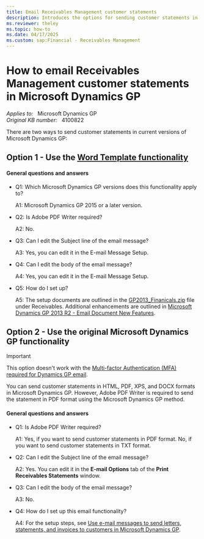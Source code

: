 ```yaml
---
title: Email Receivables Management customer statements
description: Introduces the options for sending customer statements in Microsoft Dynamics GP.
ms.reviewer: theley 
ms.topic: how-to
ms.date: 04/17/2025
ms.custom: sap:Financial - Receivables Management
---
```

# How to email Receivables Management customer statements in Microsoft Dynamics GP

_Applies to:_ &nbsp; Microsoft Dynamics GP  
_Original KB number:_ &nbsp; 4100822

There are two ways to send customer statements in current versions of Microsoft Dynamics GP:

## Option 1 - Use the [Word Template functionality](/dynamics-gp/installation/word-templates)

#### General questions and answers

- Q1: Which Microsoft Dynamics GP versions does this functionality apply to?

  A1: Microsoft Dynamics GP 2015 or a later version.

- Q2: Is Adobe PDF Writer required?  

  A2: No.

- Q3: Can I edit the Subject line of the email message? 

  A3: Yes, you can edit it in the E-mail Message Setup.

- Q4: Can I edit the body of the email message? 

  A4: Yes, you can edit it in the E-mail Message Setup.

- Q5: How do I set up?

  A5: The setup documents are outlined in the [GP2013_Finanicals.zip](https://mbs2.microsoft.com/fileexchange/?fileID=cdf1a9bd-bfe1-4223-8b8c-be4e2dc41817) file under Receivables. Additional enhancements are outlined in [Microsoft Dynamics GP 2013 R2 - Email Document New Features](https://community.dynamics.com/blogs/post/?postid=f3603488-0ed1-4e86-8722-332f9199361c).

## Option 2 - Use the original Microsoft Dynamics GP functionality

> [!IMPORTANT]
> This option doesn't work with the [Multi-factor Authentication (MFA) required for Dynamics GP email](/dynamics-gp/installation/email-troubleshooting-guide#mfa---multi-factor-authentication-modern-authentication).

You can send customer statements in HTML, PDF, XPS, and DOCX formats in Microsoft Dynamics GP. However, Adobe PDF Writer is required to send the statement in PDF format using the Microsoft Dynamics GP method.

#### General questions and answers

- Q1: Is Adobe PDF Writer required?  

  A1: Yes, if you want to send customer statements in PDF format. No, if you want to send customer statements in TXT format.

- Q2: Can I edit the Subject line of the email message?

  A2: Yes. You can edit it in the **E-mail Options** tab of the **Print Receivables Statements** window.

- Q3: Can I edit the body of the email message?

  A3: No.

- Q4: How do I set up this email functionality?

  A4: For the setup steps, see [Use e-mail messages to send letters, statements, and invoices to customers in Microsoft Dynamics GP](use-e-mail-messages-send-letters-statements.md).
